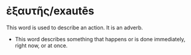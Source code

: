 # ἐξαυτῆς/exautēs
This word is used to describe an action. It is an adverb.

* This word describes something that happens or is done immediately, right now, or at once.
